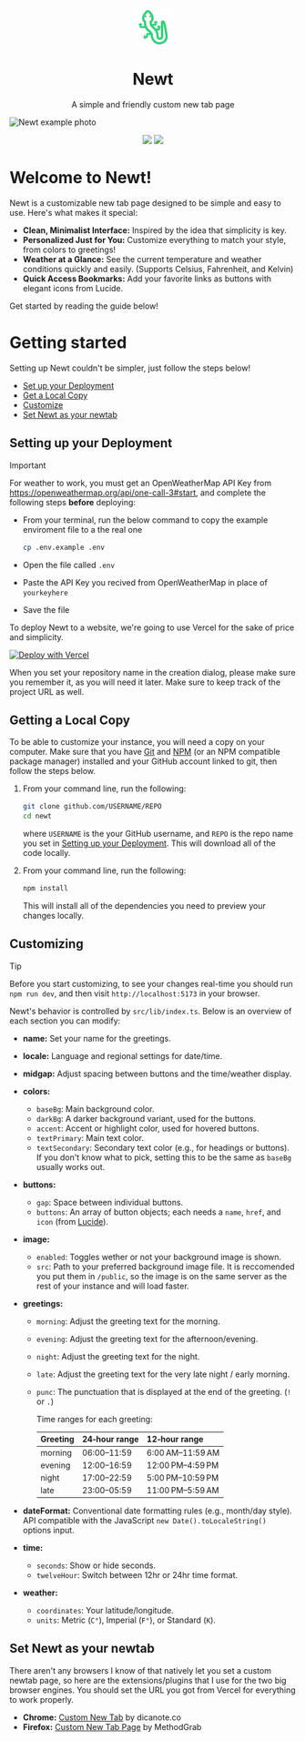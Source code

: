 <p align="center">
    <img src="./static/favicon.svg" height="64">
</p>
<h1 align="center">Newt</h1>

<p align="center">A simple and friendly custom new tab page</p>

![Newt example photo](./README_DEPS/image.png)

<p align="center">
    <img src="https://github.com/arithefirst/newt/actions/workflows/prettier.yml/badge.svg" href="https://github.com/arithefirst/newt/actions/workflows/prettier.yml">
    <img src="https://github.com/arithefirst/newt/actions/workflows/eslint.yml/badge.svg" href="https://github.com/arithefirst/newt/actions/workflows/eslint.yml">
</p>

# Welcome to Newt!

Newt is a customizable new tab page designed to be simple and easy to use. Here's what makes it special:

- **Clean, Minimalist Interface:** Inspired by the idea that simplicity is key.
- **Personalized Just for You:** Customize everything to match your style, from colors to greetings!
- **Weather at a Glance:** See the current temperature and weather conditions quickly and easily. (Supports Celsius, Fahrenheit, and Kelvin)
- **Quick Access Bookmarks:** Add your favorite links as buttons with elegant icons from Lucide.

Get started by reading the guide below!

# Getting started

Setting up Newt couldn't be simpler, just follow the steps below!

<!-- no toc -->
- [Set up your Deployment](#setting-up-your-deployment)
- [Get a Local Copy](#getting-a-local-copy)
- [Customize](#customizing)
- [Set Newt as your newtab](#set-newt-as-your-newtab)

## Setting up your Deployment

> [!IMPORTANT]
> For weather to work, you must get an OpenWeatherMap API Key from https://openweathermap.org/api/one-call-3#start, and complete the following steps **before** deploying:
>
> - From your terminal, run the below command to copy the example enviroment file to a the real one
>
>   ```bash
>   cp .env.example .env
>   ```
>
> - Open the file called `.env`
> - Paste the API Key you recived from OpenWeatherMap in place of `yourkeyhere`
> - Save the file

To deploy Newt to a website, we're going to use Vercel for the sake of price and simplicity.

[![Deploy with Vercel](https://vercel.com/button)](https://vercel.com/new/clone?repository-url=https%3A%2F%2Fgithub.com%2Farithefirst%2Fnewt)

When you set your repository name in the creation dialog, please make sure you remember it, as you will need it later. Make sure to keep track of the project URL as well.

## Getting a Local Copy

To be able to customize your instance, you will need a copy on your computer. Make sure that you have [Git](https://docs.github.com/en/get-started/git-basics/set-up-git) and [NPM](https://docs.npmjs.com/downloading-and-installing-node-js-and-npm) (or an NPM compatible package manager) installed and your GitHub account linked to git, then follow the steps below.

1. From your command line, run the following:

   ```bash
   git clone github.com/USERNAME/REPO
   cd newt
   ```

   where `USERNAME` is the your GitHub username, and `REPO` is the repo name you set in [Setting up your Deployment](#setting-up-your-deployment). This will download all of the code locally.

2. From your command line, run the following:

   ```bash
   npm install
   ```

   This will install all of the dependencies you need to preview your changes locally.

## Customizing

> [!TIP]
> Before you start customizing, to see your changes real-time you should run `npm run dev`, and then visit `http://localhost:5173` in your browser.

Newt's behavior is controlled by `src/lib/index.ts`. Below is an overview of each section you can modify:

- **name:** Set your name for the greetings.
- **locale:** Language and regional settings for date/time.
- **midgap:** Adjust spacing between buttons and the time/weather display.

- **colors:**

  - `baseBg`: Main background color.
  - `darkBg`: A darker background variant, used for the buttons.
  - `accent`: Accent or highlight color, used for hovered buttons.
  - `textPrimary`: Main text color.
  - `textSecondary`: Secondary text color (e.g., for headings or buttons). If you don't know what to pick, setting this to be the same as `baseBg` usually works out.

- **buttons:**

  - `gap`: Space between individual buttons.
  - `buttons`: An array of button objects; each needs a `name`, `href`, and `icon` (from [Lucide](https://lucide.dev)).

- **image:**

  - `enabled`: Toggles wether or not your background image is shown.
  - `src`: Path to your preferred background image file. It is reccomended you put them in `/public`, so the image is on the same server as the rest of your instance and will load faster.

- **greetings:**

  - `morning`: Adjust the greeting text for the morning.
  - `evening`: Adjust the greeting text for the afternoon/evening.
  - `night`: Adjust the greeting text for the night.
  - `late`: Adjust the greeting text for the very late night / early morning.
  - `punc`: The punctuation that is displayed at the end of the greeting. (`!` or `.`)

    Time ranges for each greeting:

    | Greeting | 24‑hour range | 12‑hour range    |
    | -------- | ------------- | ---------------- |
    | morning  | 06:00–11:59   | 6:00 AM–11:59 AM |
    | evening  | 12:00–16:59   | 12:00 PM–4:59 PM |
    | night    | 17:00–22:59   | 5:00 PM–10:59 PM |
    | late     | 23:00–05:59   | 11:00 PM–5:59 AM |

- **dateFormat:** Conventional date formatting rules (e.g., month/day style). API compatible with the JavaScript `new Date().toLocaleString()` options input.

- **time:**

  - `seconds`: Show or hide seconds.
  - `twelveHour`: Switch between 12hr or 24hr time format.

- **weather:**

  - `coordinates`: Your latitude/longitude.
  - `units`: Metric (`C°`), Imperial (`F°`), or Standard (`K`).

## Set Newt as your newtab

There aren't any browsers I know of that natively let you set a custom newtab page, so here are the extensions/plugins that I use for the two big browser engines. You should set the URL you got from Vercel for everything to work properly.

- **Chrome:** [Custom New Tab](https://chromewebstore.google.com/detail/custom-new-tab/lfjnnkckddkopjfgmbcpdiolnmfobflj?hl=en-US) by dicanote.co
- **Firefox:** [Custom New Tab Page](https://addons.mozilla.org/en-US/firefox/addon/custom-new-tab-page/) by MethodGrab
